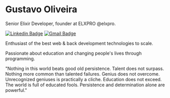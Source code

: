 # Gustavo Oliveira

Senior Elixir Developer, founder at ELXPRO @elxpro.

[![Linkedin Badge](https://img.shields.io/badge/-Gustavo%20Oliveira-FFD700?style=flat-square&logo=Linkedin&logoColor=white&link=gustavo-oliveira-642b23aa/)](https://www.linkedin.com/in/diego-schell-fernandes/) 
[![Gmail Badge](https://img.shields.io/badge/-g.92oliveira@gmail.com-FFD700?style=flat-square&logo=Gmail&logoColor=white&link=mailto:g.92oliveira@gmail.com)](mailto:g.92oliveira@gmail.com)

Enthusiast of the best web & back development technologies to scale.

Passionate about education and changing people's lives through programming.

"Nothing in this world beats good old persistence. Talent does not surpass. Nothing more common than talented failures. Genius does not overcome. Unrecognized geniuses is practically a cliche. Education does not exceed. The world is full of educated fools. Persistence and determination alone are powerful."
